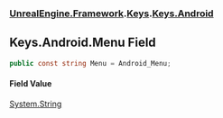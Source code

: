 ### [UnrealEngine.Framework](./UnrealEngine-Framework.md 'UnrealEngine.Framework').[Keys](./Keys.md 'UnrealEngine.Framework.Keys').[Keys.Android](./Keys-Android.md 'UnrealEngine.Framework.Keys.Android')
## Keys.Android.Menu Field
  
```csharp
public const string Menu = Android_Menu;
```
#### Field Value
[System.String](https://docs.microsoft.com/en-us/dotnet/api/System.String 'System.String')  
